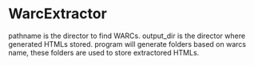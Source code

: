 # WarcExtractor

pathname is the director to find WARCs.
output_dir is the director where generated HTMLs stored.
program will generate folders based on warcs name, these folders are used to store extractored HTMLs.